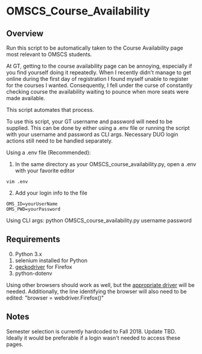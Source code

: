 
# OMSCS_Course_Availability

## Overview
Run this script to be automatically taken to the Course Availability page most
relevant to OMSCS students.

At GT, getting to the course availability page can be annoying, especially if
you find yourself doing it repeatedly. When I recently didn't manage to get
online during the first day of registration I found myself unable to register
for the courses I wanted. Consequently, I fell under the curse of constantly
checking course the availability waiting to pounce when more seats were
made available.

This script automates that process.

To use this script, your GT username and password will need to be supplied.
This can be done by either using a .env file or running the script with your
username and password as CLI args.
Necessary DUO login actions still need to be handled separately.

Using a .env file (Recommended):
1) In the same directory as your OMSCS_course_availability.py,
open a .env with your favorite editor
```
vim .env
```

2) Add your login info to the file
```
OMS_ID=yourUserName
OMS_PWD=yourPassword
```

Using CLI args:
python OMSCS_course_availability.py username password

## Requirements
0) Python 3.x
1) selenium installed for Python
2) [geckodriver](https://github.com/mozilla/geckodriver/releases) for Firefox
3) python-dotenv

Using other browsers should work as well, but the [appropriate driver](https://seleniumhq.github.io/docs/wd.html#quick_reference) will be needed.
Additionally, the line identifying the browser will also need to be edited:
"browser = webdriver.Firefox()"

## Notes
Semester selection is currently hardcoded to Fall 2018. Update TBD.  
Ideally it would be preferable if a login wasn't needed to access these pages.
